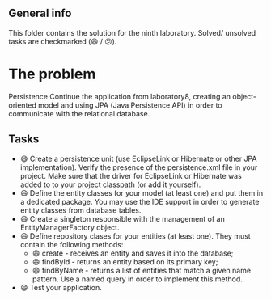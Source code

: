## General info
This folder contains the solution for the ninth laboratory. Solved/ unsolved tasks are checkmarked (:smile: / :confused:).

# The problem

Persistence
Continue the application from laboratory8, creating an object-oriented model and using JPA (Java Persistence API) in order to communicate with the relational database.

## Tasks
  * :smile: Create a persistence unit (use EclipseLink or Hibernate or other JPA implementation).
Verify the presence of the persistence.xml file in your project. Make sure that the driver for EclipseLink or Hibernate was added to to your project classpath (or add it yourself).
  * :smile: Define the entity classes for your model (at least one) and put them in a dedicated package. You may use the IDE support in order to generate entity classes from database tables.
  * :smile: Create a singleton responsible with the management of an EntityManagerFactory object.
  * :smile: Define repository clases for your entities (at least one). They must contain the following methods:
       * :smile: create - receives an entity and saves it into the database;
       * :smile: findById - returns an entity based on its primary key;
       * :smile: findByName - returns a list of entities that match a given name pattern. Use a named query in order to implement this method.
  * :smile: Test your application.
  
